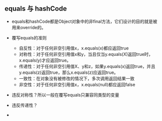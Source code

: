 ## equals 与 hashCode
+ equals和hashCode都是Object对象中的非final方法，它们设计的目的就是被用来override的。
+ 覆写equals的准则
    + 自反性：对于任何非空引用值x，x.equals(x)都应返回true
    + 对称性：对于任何非空引用值x和y，当且仅当y.equals(X)返回true时，x.equals(y)才应返回true。
    + 传递性：对于任何非空引用值X、y和z，如果y.equals(x)返回true，并且y.equals(z)返回true，那么x.equals(z)应返回true。
    + 一致性：在对象没有被修改的情况下，多次调用返回结果一致
    + 非空性：对于任何非空引用值x，x.equals(null)都应返回false
    
+ 违反对称性？所以一般在覆写equals只兼容同类型的变量
+ 违反传递性？

+ 
     


